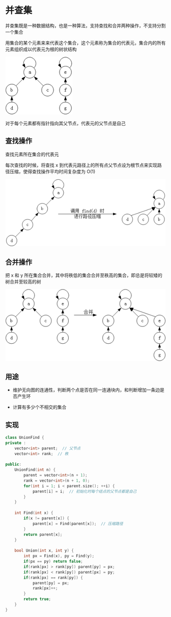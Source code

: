 # 并查集

并查集既是一种数据结构，也是一种算法，支持查找和合并两种操作，不支持分割一个集合

用集合的某个元素来来代表这个集合，这个元素称为集合的代表元，集合内的所有元素组织成以代表元为根的树状结构

![01](并查集.assets/01.png)

对于每个元素都有指针指向其父节点，代表元的父节点是自己

## 查找操作

查找元素所在集合的代表元

每次查找的时候，将查找 x 到代表元路径上的所有点父节点设为根节点来实现路径压缩，使得查找操作平均时间复杂度为 O(1)

![02](并查集.assets/02.png)

## 合并操作

把 x 和 y 所在集合合并，其中将秩低的集合合并至秩高的集合，即总是将较矮的树合并至较高的树

![03](并查集.assets/03.png)

## 用途

- 维护无向图的连通性，判断两个点是否在同一连通块内，和判断增加一条边是否产生环

- 计算有多少个不相交的集合

## 实现

```cpp
class UnionFind {
private :
    vector<int> parent;  // 父节点
    vector<int> rank;  // 秩

public:
    UnionFind(int n) {
        parent = vector<int>(n + 1);
        rank = vector<int>(n + 1, 0);
        for(int i = 1; i < parent.size(); ++i) {
            parent[i] = i;  // 初始化时每个结点的父节点都是自己
        }
    }

    int Find(int x) {
        if(x != parent[x]) {
            parent[x] = Find(parent[x]);  // 压缩路径
        }
        return parent[x]; 
    }

    bool Union(int x, int y) {
        int px = Find(x), py = Find(y);
        if(px == py) return false;
        if(rank[px] > rank[py]) parent[py] = px;
        if(rank[px] < rank[py]) parent[px] = py;
        if(rank[px] == rank[py]) {
            parent[py] = px;
            rank[px]++;
        }
        return true;
    }
}
```